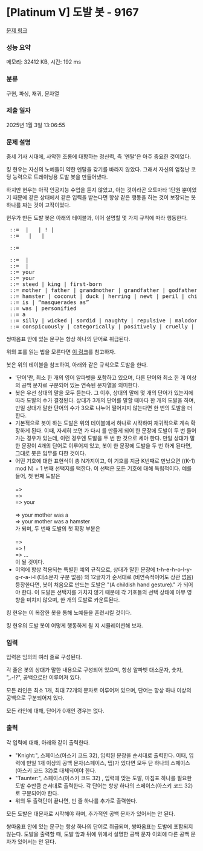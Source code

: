 # [Platinum V] 도발 봇 - 9167 

[문제 링크](https://www.acmicpc.net/problem/9167) 

### 성능 요약

메모리: 32412 KB, 시간: 192 ms

### 분류

구현, 파싱, 재귀, 문자열

### 제출 일자

2025년 1월 3일 13:06:55

### 문제 설명

<p>중세 기사 시대에, 사악한 조롱에 대항하는 정신력, 즉 '멘탈'은 아주 중요한 것이었다.</p>

<p>킹 현우는 자신의 노예들이 약한 멘탈을 갖기를 바라지 않았다. 그래서 자신의 엄청난 코딩 능력으로 트레이닝용 도발 봇을 만들어냈다.</p>

<p>하지만 현우는 아직 인공지능 수업을 듣지 않았고, 아는 것이라곤 오토마타 1단원 뿐이었기 때문에 같은 상태에서 같은 입력을 받는다면 항상 같은 행동을 하는 것이 보장되는 봇 하나를 짜는 것이 고작이었다.</p>

<p>현우가 만든 도발 봇은 아래의 테이블과, 이어 설명할 몇 가지 규칙에 따라 행동한다.</p>

<pre><taunt> ::= <sentence> | <taunt> <sentence> | <noun>! | <sentence>
<sentence> ::= <past-rel> <noun-phrase> | <present-rel> <noun-phrase> | <past-rel> <article> <noun> 
<noun-phrase> ::= <article> <modified-noun>
<modified-noun> ::= <noun> | <modifier> <noun>
<modifier> ::= <adjective> | <adverb> <adjective>
<present-rel> ::= your <present-person> <present-verb>
<past-rel> ::= your <past-person> <past-verb>
<present-person> ::= steed | king | first-born
<past-person> ::= mother | father | grandmother | grandfather | godfather
<noun> ::= hamster | coconut | duck | herring | newt | peril | chicken | vole | parrot | mouse | twit 
<present-verb> ::= is | “masquerades as”
<past-verb> ::= was | personified
<article> ::= a
<adjective> ::= silly | wicked | sordid | naughty | repulsive | malodorous | ill-tempered
<adverb> ::= conspicuously | categorically | positively | cruelly | incontrovertibly</pre>

<p>쌍따옴표 안에 있는 문구는 항상 하나의 단어로 취급된다.</p>

<p>위의 표를 읽는 법을 모른다면 <a href="https://ko.wikipedia.org/wiki/%EB%B0%B0%EC%BB%A4%EC%8A%A4-%EB%82%98%EC%9A%B0%EB%A5%B4_%ED%91%9C%EA%B8%B0%EB%B2%95">이 링크</a>를 참고하자.</p>

<p>봇은 위의 테이블을 참조하여, 아래와 같은 규칙으로 도발을 한다.</p>

<ul>
	<li>'단어'란, 최소 한 개의 영어 알파벳을 포함하고 있으며, 다른 단어와 최소 한 개 이상의 공백 문자로 구분되어 있는 연속된 문자열을 의미한다.</li>
	<li>봇은 우선 상대의 말을 모두 듣는다. 그 이후, 상대의 말에 몇 개의 단어가 있는지에 따라 도발의 수가 결정된다. 상대가 3개의 단어를 말할 때마다 한 개의 도발을 하며, 만일 상대가 말한 단어의 수가 3으로 나누어 떨어지지 않는다면 한 번의 도발을 더 한다.</li>
	<li>기본적으로 봇이 하는 도발은 위의 테이블에서 <taunt> 하나로 시작하여 재귀적으로 계속 확장하게 된다. 이때, 자세히 보면 <taunt>가 다시 <taunt>를 만들게 되어 한 문장에 도발이 두 번 들어가는 경우가 있는데, 이런 경우엔 도발을 두 번 한 것으로 세야 한다. 만일 상대가 말한 문장이 4개의 단어로 이루어져 있고, 봇이 한 문장에 도발을 두 번 하게 된다면, 그대로 봇은 임무를 다한 것이다.</li>
	<li>어떤 기호에 대한 표현식이 총 N가지이고, 이 기호를 지금 K번째로 만났으면 ((K-1) mod N) + 1 번째 선택지를 택한다. 이 선택은 모든 기호에 대해 독립적이다. 예를 들어, 첫 번째 도발은<br>
	<taunt><br>
	=> <sentence><br>
	=> <past-rel> <noun-phrase><br>
	=> your <past-person> <past-verb> <article> <modified-noun><br>
	=> your mother was a <noun><br>
	=> your mother was a hamster<br>
	가 되며, 두 번째 도발의 첫 확장 부분은<br>
	<taunt><br>
	=> <taunt> <sentence><br>
	=> <noun>! <present-rel> <noun-phrase><br>
	=> ...<br>
	이 될 것이다.</li>
	<li>이외에 항상 적용되는 특별한 예외 규칙으로, 상대가 말한 문장에 t-h-e-h-o-l-y-g-r-a-i-l (대소문자 구분 없음) 의 12글자가 순서대로 (비연속적이어도 상관 없음) 등장한다면, 봇이 처음으로 만드는 도발은 "(A childish hand gesture)." 가 되어야 한다. 이 도발은 선택지를 거치지 않기 때문에 각 기호들의 선택 상태에 아무 영향을 미치지 않으며, 한 개의 도발로 카운트된다.</li>
</ul>

<p>킹 현우는 이 복잡한 봇을 통해 노예들을 훈련시킬 것이다.</p>

<p>킹 현우의 도발 봇이 어떻게 행동하게 될 지 시뮬레이션해 보자.</p>

### 입력 

 <p>입력은 임의의 여러 줄로 구성된다.</p>

<p>각 줄은 봇의 상대가 말한 내용으로 구성되어 있으며, 항상 알파벳 대소문자, 숫자, ",.-!?", 공백으로만 이루어져 있다.</p>

<p>모든 라인은 최소 1개, 최대 72개의 문자로 이루어져 있으며, 단어는 항상 하나 이상의 공백으로 구분되어져 있다.</p>

<p>모든 라인에 대해, 단어가 0개인 경우는 없다.</p>

### 출력 

 <p>각 입력에 대해, 아래와 같이 출력한다.</p>

<ul>
	<li>"Knight:", 스페이스(아스키 코드 32), 입력된 문장을 순서대로 출력한다. 이때, 입력에 만일 1개 이상의 공백 문자(스페이스, 탭)가 있다면 모두 단 하나의 스페이스(아스키 코드 32)로 대체되어야 한다.</li>
	<li>"Taunter:", 스페이스(아스키 코드 32) , 입력에 맞는 도발, 마침표 하나를 필요한 도발 수만큼 순서대로 출력한다. 각 단어는 항상 하나의 스페이스(아스키 코드 32)로 구분되어야 한다.</li>
	<li>위의 두 출력단이 끝나면, 빈 줄 하나를 추가로 출력한다.</li>
</ul>

<p>모든 도발은 대문자로 시작해야 하며, 추가적인 공백 문자가 있어서는 안 된다.</p>

<p>쌍따옴표 안에 있는 문구는 항상 하나의 단어로 취급되며, 쌍따옴표는 도발에 포함되지 않는다. 도발을 출력할 때, 도발 앞과 뒤에 위에서 설명한 공백 문자 이외에 다른 공백 문자가 있어서는 안 된다.</p>

